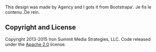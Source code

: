 This design was made by Agency and I gots it from Bootstrapa'.
Je fis le contenu..De rein.


## Copyright and License

Copyright 2013-2015 Iron Summit Media Strategies, LLC. Code released under the [Apache 2.0](https://github.com/IronSummitMedia/startbootstrap-agency/blob/gh-pages/LICENSE) license.
